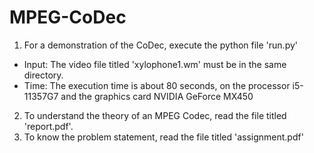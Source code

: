 # MPEG-CoDec
1. For a demonstration of the CoDec, execute the python file 'run.py'
- Input: The video file titled 'xylophone1.wm' must be in the same directory.
- Time: The execution time is about 80 seconds, on the processor i5-11357G7 and the graphics card NVIDIA GeForce MX450
2. To understand the theory of an MPEG Codec, read the file titled 'report.pdf'.
3. To know the problem statement, read the file titled 'assignment.pdf'
